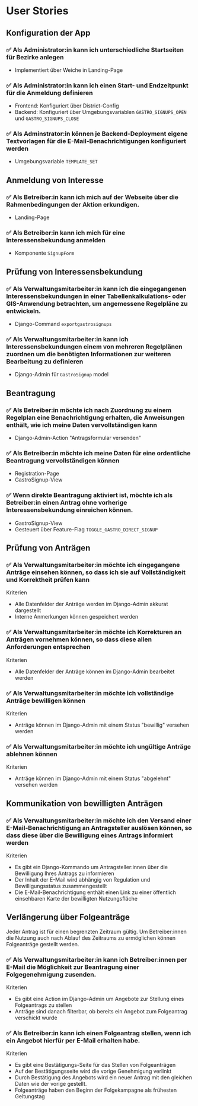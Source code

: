 # User Stories

## Konfiguration der App

### ✅ Als Administrator:in kann ich unterschiedliche Startseiten für Bezirke anlegen

- Implementiert über Weiche in Landing-Page

### ✅ Als Administrator:in kann ich einen Start- und Endzeitpunkt für die Anmeldung definieren

- Frontend: Konfiguriert über District-Config
- Backend: Konfiguriert über Umgebungsvariablen `GASTRO_SIGNUPS_OPEN` und `GASTRO_SIGNUPS_CLOSE`

### ✅ Als Adminstrator:in können je Backend-Deployment eigene Textvorlagen für die E-Mail-Benachrichtigungen konfiguriert werden

- Umgebungsvariable `TEMPLATE_SET`

## Anmeldung von Interesse

### ✅ Als Betreiber:in kann ich mich auf der Webseite über die Rahmenbedingungen der Aktion erkundigen.

- Landing-Page

### ✅ Als Betreiber:in kann ich mich für eine Interessensbekundung anmelden

- Komponente `SignupForm`

## Prüfung von Interessensbekundung

### ✅ Als Verwaltungsmitarbeiter:in kann ich die eingegangenen Interessensbekundungen in einer Tabellenkalkulations- oder GIS-Anwendung betrachten, um angemessene Regelpläne zu entwickeln.

- Django-Command `exportgastrosignups`

### ✅ Als Verwaltungsmitarbeiter:in kann ich Interessensbekundungen einem von mehreren Regelplänen zuordnen um die benötigten Informationen zur weiteren Bearbeitung zu definieren

- Django-Admin für `GastroSignup` model

## Beantragung

### ✅ Als Betreiber:in möchte ich nach Zuordnung zu einem Regelplan eine Benachrichtigung erhalten, die Anweisungen enthält, wie ich meine Daten vervollständigen kann

- Django-Admin-Action "Antragsformular versenden"

### ✅ Als Betreiber:in möchte ich meine Daten für eine ordentliche Beantragung vervollständigen können

- Registration-Page
- GastroSignup-View

### ✅ Wenn direkte Beantragung aktiviert ist, möchte ich als Betreiber:in einen Antrag ohne vorherige Interessensbekundung einreichen können.

- GastroSignup-View
- Gesteuert über Feature-Flag `TOGGLE_GASTRO_DIRECT_SIGNUP`

## Prüfung von Anträgen

### ✅ Als Verwaltungsmitarbeiter:in möchte ich eingegangene Anträge einsehen können, so dass ich sie auf Vollständigkeit und Korrektheit prüfen kann

Kriterien

- Alle Datenfelder der Anträge werden im Django-Admin akkurat dargestellt
- Interne Anmerkungen können gespeichert werden

### ✅ Als Verwaltungsmitarbeiter:in möchte ich Korrekturen an Anträgen vornehmen können, so dass diese allen Anforderungen entsprechen

Kriterien

- Alle Datenfelder der Anträge können im Django-Admin bearbeitet werden

### ✅ Als Verwaltungsmitarbeiter:in möchte ich vollständige Anträge bewilligen können

Kriterien

- Anträge können im Django-Admin mit einem Status "bewillig" versehen werden

### ✅ Als Verwaltungsmitarbeiter:in möchte ich ungültige Anträge ablehnen können

Kriterien

- Anträge können im Django-Admin mit einem Status "abgelehnt" versehen werden

## Kommunikation von bewilligten Anträgen

### ✅ Als Verwaltungsmitarbeiter:in möchte ich den Versand einer E-Mail-Benachrichtigung an Antragsteller auslösen können, so dass diese über die Bewilligung eines Antrags informiert werden

Kriterien

- Es gibt ein Django-Kommando um Antragsteller:innen über die Bewilligung Ihres Antrags zu informieren
- Der Inhalt der E-Mail wird abhängig von Regulation und Bewilligungsstatus zusammengestellt
- Die E-Mail-Benachrichtigung enthält einen Link zu einer öffentlich einsehbaren Karte der bewilligten Nutzungsfläche

## Verlängerung über Folgeanträge

Jeder Antrag ist für einen begrenzten Zeitraum gültig. Um Betreiber:innen die Nutzung auch nach Ablauf des Zeitraums zu ermöglichen können Folgeanträge gestellt werden.

### ✅ Als Verwaltungsmitarbeiter:in kann ich Betreiber:innen per E-Mail die Möglichkeit zur Beantragung einer Folgegenehmigung zusenden.

Kriterien

- Es gibt eine Action im Django-Admin um Angebote zur Stellung eines Folgeantrags zu stellen
- Anträge sind danach filterbar, ob bereits ein Angebot zum Folgeantrag verschickt wurde

### ✅ Als Betreiber:in kann ich einen Folgeantrag stellen, wenn ich ein Angebot hierfür per E-Mail erhalten habe.

Kriterien

- Es gibt eine Bestätigungs-Seite für das Stellen von Folgeanträgen
- Auf der Bestätigungsseite wird die vorige Genehmigung verlinkt
- Durch Bestätigung des Angebots wird ein neuer Antrag mit den gleichen Daten wie der vorige gestellt.
- Folgeanträge haben den Beginn der Folgekampagne als frühesten Geltungstag
